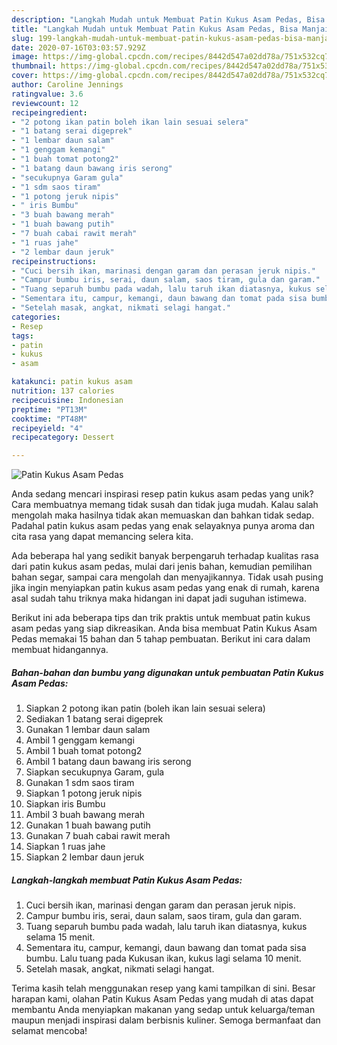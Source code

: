 ```yaml
---
description: "Langkah Mudah untuk Membuat Patin Kukus Asam Pedas, Bisa Manjain Lidah"
title: "Langkah Mudah untuk Membuat Patin Kukus Asam Pedas, Bisa Manjain Lidah"
slug: 199-langkah-mudah-untuk-membuat-patin-kukus-asam-pedas-bisa-manjain-lidah
date: 2020-07-16T03:03:57.929Z
image: https://img-global.cpcdn.com/recipes/8442d547a02dd78a/751x532cq70/patin-kukus-asam-pedas-foto-resep-utama.jpg
thumbnail: https://img-global.cpcdn.com/recipes/8442d547a02dd78a/751x532cq70/patin-kukus-asam-pedas-foto-resep-utama.jpg
cover: https://img-global.cpcdn.com/recipes/8442d547a02dd78a/751x532cq70/patin-kukus-asam-pedas-foto-resep-utama.jpg
author: Caroline Jennings
ratingvalue: 3.6
reviewcount: 12
recipeingredient:
- "2 potong ikan patin boleh ikan lain sesuai selera"
- "1 batang serai digeprek"
- "1 lembar daun salam"
- "1 genggam kemangi"
- "1 buah tomat potong2"
- "1 batang daun bawang iris serong"
- "secukupnya Garam gula"
- "1 sdm saos tiram"
- "1 potong jeruk nipis"
- " iris Bumbu"
- "3 buah bawang merah"
- "1 buah bawang putih"
- "7 buah cabai rawit merah"
- "1 ruas jahe"
- "2 lembar daun jeruk"
recipeinstructions:
- "Cuci bersih ikan, marinasi dengan garam dan perasan jeruk nipis."
- "Campur bumbu iris, serai, daun salam, saos tiram, gula dan garam."
- "Tuang separuh bumbu pada wadah, lalu taruh ikan diatasnya, kukus selama 15 menit."
- "Sementara itu, campur, kemangi, daun bawang dan tomat pada sisa bumbu. Lalu tuang pada Kukusan ikan, kukus lagi selama 10 menit."
- "Setelah masak, angkat, nikmati selagi hangat."
categories:
- Resep
tags:
- patin
- kukus
- asam

katakunci: patin kukus asam 
nutrition: 137 calories
recipecuisine: Indonesian
preptime: "PT13M"
cooktime: "PT48M"
recipeyield: "4"
recipecategory: Dessert

---
```



![Patin Kukus Asam Pedas](https://img-global.cpcdn.com/recipes/8442d547a02dd78a/751x532cq70/patin-kukus-asam-pedas-foto-resep-utama.jpg)

Anda sedang mencari inspirasi resep patin kukus asam pedas yang unik? Cara membuatnya memang tidak susah dan tidak juga mudah. Kalau salah mengolah maka hasilnya tidak akan memuaskan dan bahkan tidak sedap. Padahal patin kukus asam pedas yang enak selayaknya punya aroma dan cita rasa yang dapat memancing selera kita.

Ada beberapa hal yang sedikit banyak berpengaruh terhadap kualitas rasa dari patin kukus asam pedas, mulai dari jenis bahan, kemudian pemilihan bahan segar, sampai cara mengolah dan menyajikannya. Tidak usah pusing jika ingin menyiapkan patin kukus asam pedas yang enak di rumah, karena asal sudah tahu triknya maka hidangan ini dapat jadi suguhan istimewa.




Berikut ini ada beberapa tips dan trik praktis untuk membuat patin kukus asam pedas yang siap dikreasikan. Anda bisa membuat Patin Kukus Asam Pedas memakai 15 bahan dan 5 tahap pembuatan. Berikut ini cara dalam membuat hidangannya.

<!--inarticleads1-->

##### Bahan-bahan dan bumbu yang digunakan untuk pembuatan Patin Kukus Asam Pedas:

1. Siapkan 2 potong ikan patin (boleh ikan lain sesuai selera)
1. Sediakan 1 batang serai digeprek
1. Gunakan 1 lembar daun salam
1. Ambil 1 genggam kemangi
1. Ambil 1 buah tomat potong2
1. Ambil 1 batang daun bawang iris serong
1. Siapkan secukupnya Garam, gula
1. Gunakan 1 sdm saos tiram
1. Siapkan 1 potong jeruk nipis
1. Siapkan  iris Bumbu
1. Ambil 3 buah bawang merah
1. Gunakan 1 buah bawang putih
1. Gunakan 7 buah cabai rawit merah
1. Siapkan 1 ruas jahe
1. Siapkan 2 lembar daun jeruk




<!--inarticleads2-->

##### Langkah-langkah membuat Patin Kukus Asam Pedas:

1. Cuci bersih ikan, marinasi dengan garam dan perasan jeruk nipis.
1. Campur bumbu iris, serai, daun salam, saos tiram, gula dan garam.
1. Tuang separuh bumbu pada wadah, lalu taruh ikan diatasnya, kukus selama 15 menit.
1. Sementara itu, campur, kemangi, daun bawang dan tomat pada sisa bumbu. Lalu tuang pada Kukusan ikan, kukus lagi selama 10 menit.
1. Setelah masak, angkat, nikmati selagi hangat.




Terima kasih telah menggunakan resep yang kami tampilkan di sini. Besar harapan kami, olahan Patin Kukus Asam Pedas yang mudah di atas dapat membantu Anda menyiapkan makanan yang sedap untuk keluarga/teman maupun menjadi inspirasi dalam berbisnis kuliner. Semoga bermanfaat dan selamat mencoba!
